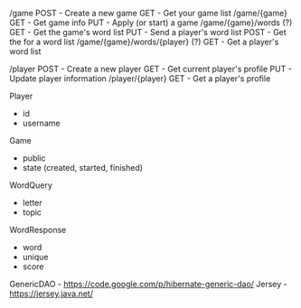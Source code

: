 /game
  POST - Create a new game
  GET - Get your game list
/game/{game}
  GET - Get game info
  PUT - Apply (or start) a game
/game/{game}/words (?)
  GET - Get the game's word list
  PUT - Send a player's word list
  POST - Get the for a word list
/game/{game}/words/{player} (?)
  GET - Get a player's word list

/player
  POST - Create a new player
  GET - Get current player's profile
  PUT - Update player information
/player/{player}
  GET - Get a player's profile


Player
- id
- username

Game
- public
- state (created, started, finished)

WordQuery
- letter
- topic

WordResponse
- word
- unique
- score


GenericDAO - https://code.google.com/p/hibernate-generic-dao/
Jersey - https://jersey.java.net/

